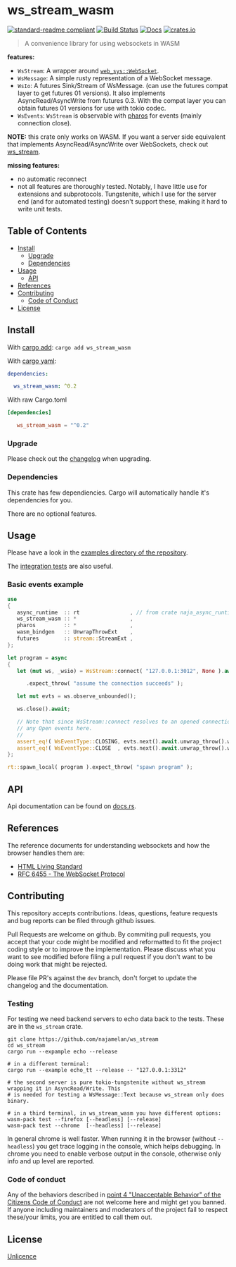 # ws_stream_wasm

[![standard-readme compliant](https://img.shields.io/badge/readme%20style-standard-brightgreen.svg?style=flat-square)](https://github.com/RichardLitt/standard-readme)
[![Build Status](https://api.travis-ci.org/najamelan/ws_stream_wasm.svg?branch=master)](https://travis-ci.org/najamelan/ws_stream_wasm)
[![Docs](https://docs.rs/ws_stream_wasm/badge.svg)](https://docs.rs/ws_stream_wasm)
[![crates.io](https://img.shields.io/crates/v/ws_stream_wasm.svg)](https://crates.io/crates/ws_stream_wasm)


> A convenience library for using websockets in WASM

**features:**
- `WsStream`: A wrapper around [`web_sys::WebSocket`](https://docs.rs/web-sys/0.3.25/web_sys/struct.WebSocket.html).
- `WsMessage`: A simple rusty representation of a WebSocket message.
- `WsIo`: A futures Sink/Stream of WsMessage. (can use the futures compat layer to get futures 01 versions).
                It also implements AsyncRead/AsyncWrite from futures 0.3. With the compat layer you can obtain futures
                01 versions for use with tokio codec.
- `WsEvents`: `WsStream` is observable with [pharos](https://crates.io/crates/pharos) for events (mainly connection close).

**NOTE:** this crate only works on WASM. If you want a server side equivalent that implements AsyncRead/AsyncWrite over
WebSockets, check out [ws_stream](https://crates.io/crates/ws_stream).

**missing features:**
- no automatic reconnect
- not all features are thoroughly tested. Notably, I have little use for extensions and subprotocols. Tungstenite,
  which I use for the server end (and for automated testing) doesn't support these, making it hard to write unit tests.

## Table of Contents

- [Install](#install)
  - [Upgrade](#upgrade)
  - [Dependencies](#dependencies)
- [Usage](#usage)
  - [API](#api)
- [References](#references)
- [Contributing](#contributing)
  - [Code of Conduct](#code-of-conduct)
- [License](#license)


## Install
With [cargo add](https://github.com/killercup/cargo-edit):
`cargo add ws_stream_wasm`

With [cargo yaml](https://gitlab.com/storedbox/cargo-yaml):
```yaml
dependencies:

  ws_stream_wasm: ^0.2
```

With raw Cargo.toml
```toml
[dependencies]

   ws_stream_wasm = "^0.2"
```

### Upgrade

Please check out the [changelog](https://github.com/najamelan/ws_stream_wasm/blob/master/CHANGELOG.md) when upgrading.

### Dependencies

This crate has few dependiencies. Cargo will automatically handle it's dependencies for you.

There are no optional features.


## Usage

Please have a look in the [examples directory of the repository](https://github.com/najamelan/ws_stream_wasm/tree/master/examples).

The [integration tests](https://github.com/najamelan/ws_stream_wasm/tree/master/tests) are also useful.

### Basic events example
```rust
use
{
   async_runtime  :: rt                , // from crate naja_async_runtime
   ws_stream_wasm :: *                 ,
   pharos         :: *                 ,
   wasm_bindgen   :: UnwrapThrowExt    ,
   futures        :: stream::StreamExt ,
};

let program = async
{
   let (mut ws, _wsio) = WsStream::connect( "127.0.0.1:3012", None ).await

      .expect_throw( "assume the connection succeeds" );

   let mut evts = ws.observe_unbounded();

   ws.close().await;

   // Note that since WsStream::connect resolves to an opened connection, we don't see
   // any Open events here.
   //
   assert_eq!( WsEventType::CLOSING, evts.next().await.unwrap_throw().ws_type() );
   assert_eq!( WsEventType::CLOSE  , evts.next().await.unwrap_throw().ws_type() );
};

rt::spawn_local( program ).expect_throw( "spawn program" );
```

## API

Api documentation can be found on [docs.rs](https://docs.rs/ws_stream_wasm).


## References
The reference documents for understanding websockets and how the browser handles them are:
- [HTML Living Standard](https://html.spec.whatwg.org/multipage/web-sockets.html)
- [RFC 6455 - The WebSocket Protocol](https://tools.ietf.org/html/rfc6455)


## Contributing

This repository accepts contributions. Ideas, questions, feature requests and bug reports can be filed through github issues.

Pull Requests are welcome on github. By commiting pull requests, you accept that your code might be modified and reformatted to fit the project coding style or to improve the implementation. Please discuss what you want to see modified before filing a pull request if you don't want to be doing work that might be rejected.

Please file PR's against the `dev` branch, don't forget to update the changelog and the documentation.

### Testing

For testing we need backend servers to echo data back to the tests. These are in the `ws_stream` crate.
```shell
git clone https://github.com/najamelan/ws_stream
cd ws_stream
cargo run --expample echo --release

# in a different terminal:
cargo run --example echo_tt --release -- "127.0.0.1:3312"

# the second server is pure tokio-tungstenite without ws_stream wrapping it in AsyncRead/Write. This
# is needed for testing a WsMessage::Text because ws_stream only does binary.

# in a third terminal, in ws_stream_wasm you have different options:
wasm-pack test --firefox [--headless] [--release]
wasm-pack test --chrome  [--headless] [--release]
```

In general chrome is well faster. When running it in the browser (without `--headless`) you get trace logging
in the console, which helps debugging. In chrome you need to enable verbose output in the console,
otherwise only info and up level are reported.

### Code of conduct

Any of the behaviors described in [point 4 "Unacceptable Behavior" of the Citizens Code of Conduct](http://citizencodeofconduct.org/#unacceptable-behavior) are not welcome here and might get you banned. If anyone including maintainers and moderators of the project fail to respect these/your limits, you are entitled to call them out.

## License

[Unlicence](https://unlicense.org/)

